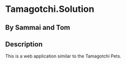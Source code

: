 # Tamagotchi.Solution

## By Sammai and Tom
## Description

This is a web application similar to the Tamagotchi Pets.

